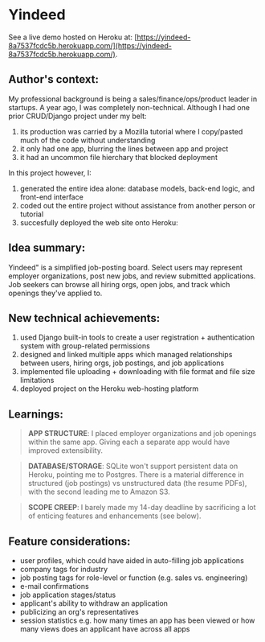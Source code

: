 # Yindeed
See a live demo hosted on Heroku at:
[https://yindeed-8a7537fcdc5b.herokuapp.com/](https://yindeed-8a7537fcdc5b.herokuapp.com/).


## Author's context:
    
My professional background is being a sales/finance/ops/product leader in startups. A year ago, I was completely non-technical. Although I had one prior CRUD/Django project under my belt:
1. its production was carried by a Mozilla tutorial where I copy/pasted much of the code without understanding
2. it only had one app, blurring the lines between app and project
3. it had an uncommon file hierchary that blocked deployment 

In this project however, I:
1. generated the entire idea alone: database models, back-end logic, and front-end interface
2. coded out the entire project without assistance from another person or tutorial
3. succesfully deployed the web site onto Heroku:
 

## Idea summary:
Yindeed" is a simplified job-posting board. Select users may represent employer organizations, post new jobs, and review submitted applications. Job seekers can browse all hiring orgs, open jobs, and track which openings they've applied to.

## New technical achievements:
1. used Django built-in tools to create a user registration + authentication system with group-related permissions
2. designed and linked multiple apps which managed relationships between users, hiring orgs, job postings, and job applications
3. implemented file uploading + downloading with file format and file size limitations
4. deployed project on the Heroku web-hosting platform

## Learnings:
>**APP STRUCTURE**: I placed employer organizations and job openings within the same app. Giving each a separate app would have improved extensibility.

>**DATABASE/STORAGE**: SQLite won't support persistent data on Heroku, pointing me to Postgres. There is a material difference in structured (job postings) vs unstructured data (the resume PDFs), with the second leading me to Amazon S3.

>**SCOPE CREEP**: I barely made my 14-day deadline by sacrificing a lot of enticing features and enhancements (see below). 


## Feature considerations:
   * user profiles, which could have aided in auto-filling job applications
   * company tags for industry
   * job posting tags for role-level or function (e.g. sales vs. engineering)
   * e-mail confirmations
   * job application stages/status
   * applicant's ability to withdraw an application
   * publicizing an org's representatives
   * session statistics e.g. how many times an app has been viewed or how many views does an applicant have across all apps
